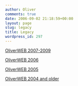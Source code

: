 ```yaml
---
author: Oliver
comments: true
date: 2006-09-02 21:18:59+00:00
layout: page
slug: legacy
title: Legacy
wordpress_id: 297
---
```


[OliverWEB 2007-2009](http://www.oliverweb.com/index07.html)

[OliverWEB 2006](http://www.oliverweb.com/index06.php)

[OliverWEB 2005](http://www.oliverweb.com/index05.php)

[OliverWEB 2004 and older](http://www.oliverweb.com/main)
